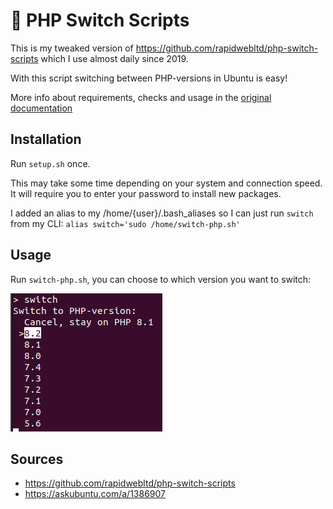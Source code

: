 # 🔄 PHP Switch Scripts

This is my tweaked version of https://github.com/rapidwebltd/php-switch-scripts which I use almost daily since 2019.

With this script switching between PHP-versions in Ubuntu is easy!



More info about requirements, checks and usage in the [original documentation](https://github.com/rapidwebltd/php-switch-scripts/blob/a477928c0fb37a0be7d12892a13aa708c55b0342/README.md)


## Installation
Run `setup.sh` once.

This may take some time depending on your system and connection speed.
It will require you to enter your password to install new packages.

I added an alias to my /home/{user}/.bash_aliases so I can just run `switch` from my CLI:
`alias switch='sudo /home/switch-php.sh'`

## Usage
Run `switch-php.sh`, you can choose to which version you want to switch:

<img src="switch-php.png" />


## Sources
- https://github.com/rapidwebltd/php-switch-scripts
- https://askubuntu.com/a/1386907
